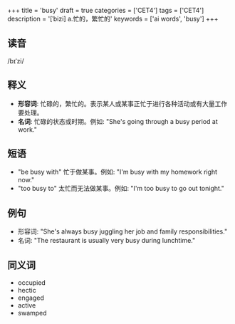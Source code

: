 +++
title = 'busy'
draft = true
categories = ['CET4']
tags = ['CET4']
description = '[ˈbizi] a.忙的，繁忙的'
keywords = ['ai words', 'busy']
+++

## 读音
/bɪˈzi/

## 释义
- **形容词**: 忙碌的，繁忙的。表示某人或某事正忙于进行各种活动或有大量工作要处理。
- **名词**: 忙碌的状态或时期。例如: "She's going through a busy period at work."

## 短语
- "be busy with" 忙于做某事。例如: "I'm busy with my homework right now."
- "too busy to" 太忙而无法做某事。例如: "I'm too busy to go out tonight."

## 例句
- 形容词: "She's always busy juggling her job and family responsibilities."
- 名词: "The restaurant is usually very busy during lunchtime."

## 同义词
- occupied
- hectic
- engaged
- active
- swamped
